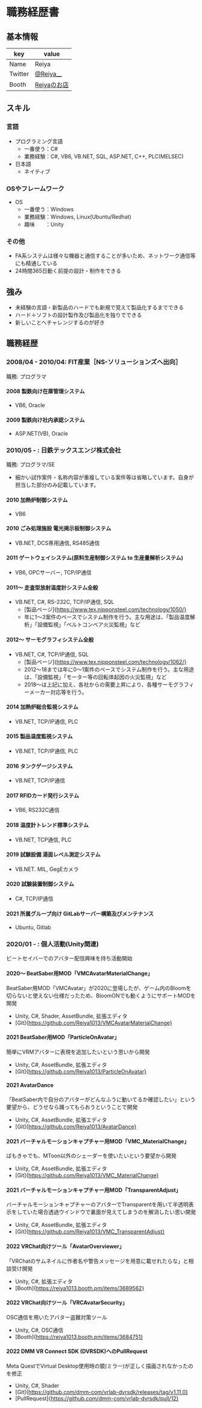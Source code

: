 # 職務経歴書

## 基本情報

|key|value|
|---|-----|
|Name|Reiya|
|Twitter|[@Reiya__](https://twitter.com/Reiya__)|
|Booth|[Reiyaのお店](https://reiya1013.booth.pm/)|

## スキル

### 言語

- プログラミング言語
  - 一番使う：C#
  - 業務経験：C#, VB6, VB.NET, SQL, ASP.NET, C++, PLC(MELSEC)
- 日本語
  - ネイティブ

### OSやフレームワーク

- OS
  - 一番使う：Windows
  - 業務経験：Windows, Linux(Ubuntu/Redhat)
  - 趣味　　：Unity

### その他

- FA系システムは様々な機器と通信することが多いため、ネットワーク通信等にも精通している
- 24時間365日動く前提の設計・制作をできる

## 強み

- 未経験の言語・新製品のハードでも新規で覚えて製品化するまでできる
- ハード＋ソフトの設計製作及び製品化を独りでできる
- 新しいことへチャレンジするのが好き


## 職務経歴

### 2008/04 - 2010/04: FIT産業［NS-ソリューションズへ出向］

職務: プログラマ

#### 2008 製鉄向け在庫管理システム

- VB6, Oracle

#### 2009 製鉄向け社内承認システム

- ASP.NET(VB), Oracle


### 2010/05 - : 日鉄テックスエンジ株式会社

職務: プログラマ/SE

- 細かい試作案件・名称内容が重複している案件等は省略しています。自身が担当した部分のみ記載しています。

#### 2010 加熱炉制御システム

- VB6

#### 2010 ごみ処理施設 電光掲示板制御システム

- VB.NET, DCS専用通信, RS485通信

#### 2011 ゲートウェイシステム(原料生産制御システム to 生産量解析システム)

- VB6, OPCサーバー, TCP/IP通信

#### 2011～ 走査型放射温度計システム全般

- VB.NET, C#, RS-232C, TCP/IP通信, SQL
  - [製品ページ]{https://www.tex.nipponsteel.com/technology/1050/}
  - 年に1～3案件のペースでシステム制作を行う。主な用途は、「製品温度解析」「設備監視」「ベルトコンベア火災監視」など

#### 2012～ サーモグラフィシステム全般

- VB.NET, C#, TCP/IP通信, SQL
  - [製品ページ]{https://www.tex.nipponsteel.com/technology/1062/}
  - 2012～18までは年に0～1案件のペースでシステム制作を行う。主な用途は、「設備監視」「モーター等の回転体起因の火災監視」など
  - 2018～は上記に加え、各社からの需要上昇により、各種サーモグラフィーメーカー対応等を行う。

#### 2014 加熱炉総合監視システム

- VB.NET, TCP/IP通信, PLC

#### 2015 製品温度監視システム

- VB.NET, TCP/IP通信, PLC

#### 2016 タンクゲージシステム

- VB.NET, TCP/IP通信

#### 2017 RFIDカード発行システム

- VB6, RS232C通信

#### 2018 温度計トレンド標準システム

- VB.NET, TCP通信, PLC

#### 2019 試験設備 湯面レベル測定システム

- VB.NET. MIL, GegEカメラ

#### 2020 試験装置制御システム

- C#, TCP/IP通信

#### 2021 所属グループ向け GitLabサーバー構築及びメンテナンス

- Ubuntu, Gitlab



### 2020/01 - : 個人活動(Unity関連)

ビートセイバーでのアバター配信興味を持ち活動開始

#### 2020～ BeatSaber用MOD「VMCAvatarMaterialChange」

BeatSaber用MOD「VMCAvatar」が2020に登場したが、ゲーム内のBloomを切らないと使えない仕様だったため、BloomONでも動くようにサポートMODを開発

- Unity, C#, Shader, AssetBundle, 拡張エディタ
- [Git]{https://github.com/Reiya1013/VMCAvatarMaterialChange}

#### 2021 BeatSaber用MOD「ParticleOnAvatar」

簡単にVRMアバターに表現を追加したいという思いから開発

- Unity, C#, AssetBundle, 拡張エディタ
- [Git]{https://github.com/Reiya1013/ParticleOnAvatar}

#### 2021 AvatarDance

「BeatSaber内で自分のアバターがどんなふうに動いてるか確認したい」という要望から、どうせなら踊ってもらおうということで開発

- Unity, C#, AssetBundle, 拡張エディタ
- [Git]{https://github.com/Reiya1013/AvatarDance}

#### 2021 バーチャルモーションキャプチャー用MOD「VMC_MaterialChange」

ばもきゃでも、MToon以外のシェーダーを使いたいという要望から開発

- Unity, C#, AssetBundle, 拡張エディタ
- [Git]{https://github.com/Reiya1013/VMC_MaterialChange}

#### 2021 バーチャルモーションキャプチャー用MOD「TransparentAdjust」

バーチャルモーションキャプチャーのアバターでTransparentを用いて半透明表示をしていた場合透過ウインドウで裏面が見えてしまうのを解消したい思い開発

- Unity, C#, AssetBundle, 拡張エディタ
- [Git]{https://github.com/Reiya1013/VMC_TransparentAdjust}


#### 2022 VRChat向けツール「AvatarOverviewer」

「VRChatのサムネイルに作者名や警告メッセージを用意に載せれたらな」と相談受け開発

- Unity, C#, 拡張エディタ
- [Booth]{https://reiya1013.booth.pm/items/3689562}

#### 2022 VRChat向けツール「VRCAvatarSecurity」

OSC通信を用いたアバター盗難対策ツール

- Unity, C#, OSC通信
- [Booth]{https://reiya1013.booth.pm/items/3684751}

#### 2022 DMM VR Connect SDK (DVRSDK)へのPullRequest

Meta QuestでVirtual Desktop使用時の鏡(ミラー)が正しく描画されなかったのを修正

- Unity, C#, Shader
- [Git]{https://github.com/dmm-com/vrlab-dvrsdk/releases/tag/v1.11.0}
- [PullRequest]{https://github.com/dmm-com/vrlab-dvrsdk/pull/12}



